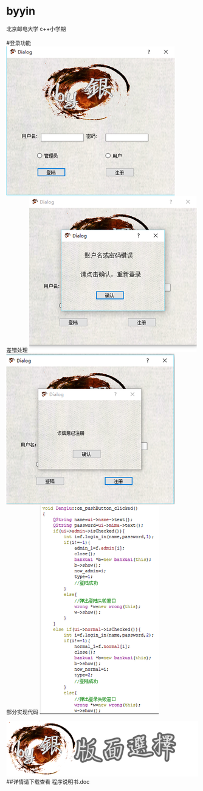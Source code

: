 # byyin
北京邮电大学 c++小学期<br>
<br>
#登录功能<br>
![](https://github.com/genglintong/byyin/blob/master/readme/1.png)<br>
差错处理
![](https://github.com/genglintong/byyin/blob/master/readme/2.png)<br>
![](https://github.com/genglintong/byyin/blob/master/readme/3.png)<br>
部分实现代码
![](https://github.com/genglintong/byyin/blob/master/readme/4.png)<br>

![](https://github.com/genglintong/byyin/blob/master/%E7%89%88%E9%9D%A2%E9%80%89%E6%8B%A9.png)
##详情请下载查看 程序说明书.doc<br>
